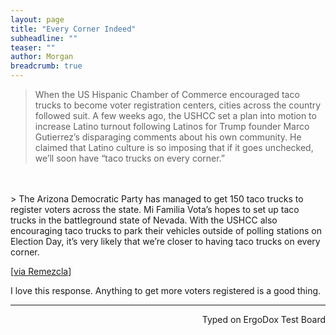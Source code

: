 ```yaml
---
layout: page
title: "Every Corner Indeed"
subheadline: ""
teaser: ""
author: Morgan
breadcrumb: true
---
```


> When the US Hispanic Chamber of Commerce encouraged taco trucks to become voter registration centers, cities across the country followed suit. A few weeks ago, the USHCC set a plan into motion to increase Latino turnout following Latinos for Trump founder Marco Gutierrez’s disparaging comments about his own community. He claimed that Latino culture is so imposing that if it goes unchecked, we’ll soon have “taco trucks on every corner.”
<br>
<br>
> The Arizona Democratic Party has managed to get 150 taco trucks to register voters across the state. Mi Familia Vota’s hopes to set up taco trucks in the battleground state of Nevada. With the USHCC also encouraging taco trucks to park their vehicles outside of polling stations on Election Day, it’s very likely that we’re closer to having taco trucks on every corner.

[[via Remezcla](http://remezcla.com/lists/culture/taco-trucks-voter-registration-texas-arizona/)]

I love this response. Anything to get more voters registered is a good thing.

---
<p align="right">Typed on ErgoDox Test Board</p>

